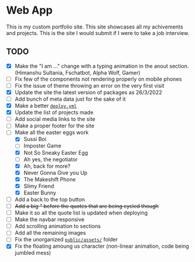 # Web App

This is my custom portfolio site. This site showcases all my achivements and projects. This is the site I would submit if I were to take a job interview.

## TODO

- [x] Make the "I am ..." change with a typing animation in the anout section. (Himanshu Sultania, Fschatbot, Alpha Wolf, Gamer)
- [ ] Fix few of the components not rendering properly on mobile phones
- [ ] Fix the issue of theme throwing an error on the very first visit
- [x] Update the site the latest version of packages as 26/3/2022
- [ ] Add bunch of meta data just for the sake of it
- [x] Make a better [`deploy.yml`](.github/workflows/deploy.yml)
- [x] Update the list of projects made
- [ ] Add social media links to the site
- [ ] Make a proper footer for the site
- [ ] Make all the easter eggs work
  - [x] Sussi Boi
  - [ ] Imposter Game
  - [x] Not So Sneaky Easter Egg
  - [ ] Ah yes, the negotiator
  - [x] Ah, back for more?
  - [x] Never Gonna Give you Up
  - [x] The Makeshift Phone
  - [x] Slimy Friend
  - [x] Easter Bunny
- [ ] Add a back to the top button
- [ ] ~~Add a big “ before the quotes that are being cycled though~~
- [ ] Make it so all the quote list is updated when deploying
- [ ] Make the navbar responsive
- [ ] Add scrolling animation to sections
- [ ] Add all the remaining images
- [ ] Fix the unorganized [`public/assets/`](public/assets/) folder
- [x] Fix the floating amoung us character (non-linear animation, code being jumbled mess)
